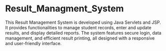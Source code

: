 # Result_Managment_System
This Result Management System is developed using Java Servlets and JSP. It provides functionalities to manage student records, enter and update results, and display detailed reports. The system features secure login, data management, and efficient result printing, all designed with a responsive and user-friendly interface.
